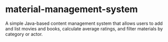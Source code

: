 # material-management-system
A simple Java-based content management system that allows users to add and list movies and books, calculate average ratings, and filter materials by category or actor.
